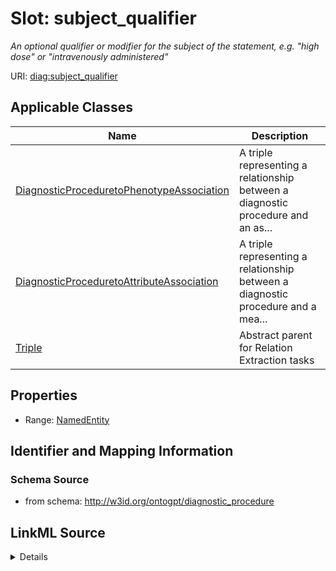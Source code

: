# Slot: subject_qualifier
_An optional qualifier or modifier for the subject of the statement, e.g. "high dose" or "intravenously administered"_


URI: [diag:subject_qualifier](http://w3id.org/ontogpt/diagnostic_procedure/subject_qualifier)



<!-- no inheritance hierarchy -->




## Applicable Classes

| Name | Description |
| --- | --- |
[DiagnosticProceduretoPhenotypeAssociation](DiagnosticProceduretoPhenotypeAssociation.md) | A triple representing a relationship between a diagnostic procedure and an as...
[DiagnosticProceduretoAttributeAssociation](DiagnosticProceduretoAttributeAssociation.md) | A triple representing a relationship between a diagnostic procedure and a mea...
[Triple](Triple.md) | Abstract parent for Relation Extraction tasks






## Properties

* Range: [NamedEntity](NamedEntity.md)







## Identifier and Mapping Information







### Schema Source


* from schema: http://w3id.org/ontogpt/diagnostic_procedure




## LinkML Source

<details>
```yaml
name: subject_qualifier
description: An optional qualifier or modifier for the subject of the statement, e.g.
  "high dose" or "intravenously administered"
from_schema: http://w3id.org/ontogpt/diagnostic_procedure
rank: 1000
alias: subject_qualifier
owner: Triple
domain_of:
- Triple
range: NamedEntity

```
</details>